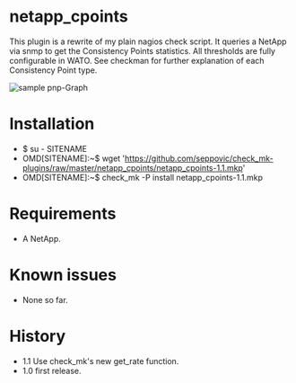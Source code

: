 # netapp_cpoints
This plugin is a rewrite of my plain nagios check script. It queries 
a NetApp via snmp to get the Consistency Points statistics. All thresholds are
fully configurable in WATO. See checkman for further explanation of each 
Consistency Point type.

![sample pnp-Graph](https://github.com/seppovic/check_mk-plugins/blob/master/netapp_cpoints/pnp-templates/sample.png)

# Installation
* $ su - SITENAME
* OMD[SITENAME]:~$ wget 'https://github.com/seppovic/check_mk-plugins/raw/master/netapp_cpoints/netapp_cpoints-1.1.mkp'
* OMD[SITENAME]:~$ check_mk -P install netapp_cpoints-1.1.mkp

# Requirements
* A NetApp.

# Known issues
* None so far.

# History
* 1.1 Use check_mk's new get_rate function.
* 1.0 first release.
